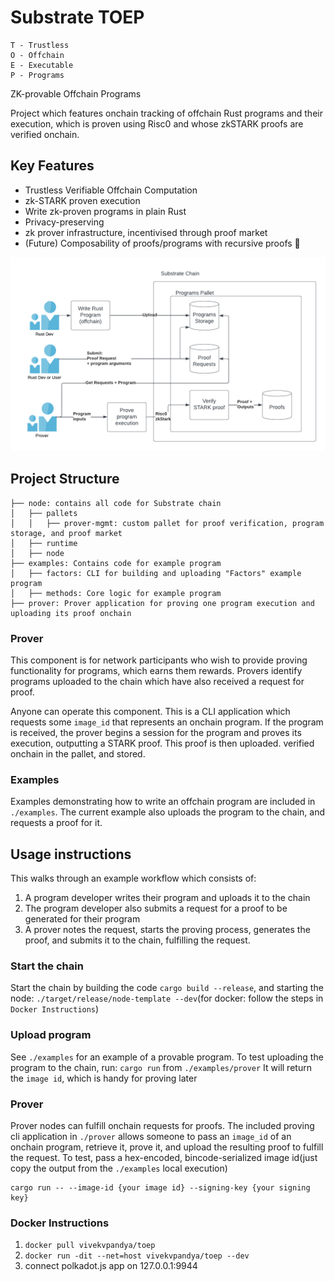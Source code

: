# Substrate TOEP
    T - Trustless
    O - Offchain
    E - Executable
    P - Programs

ZK-provable Offchain Programs

Project which features onchain tracking of offchain Rust programs and their execution, which is proven using Risc0 and whose zkSTARK proofs are verified onchain.

## Key Features
- Trustless Verifiable Offchain Computation
- zk-STARK proven execution
- Write zk-proven programs in plain Rust
- Privacy-preserving
- zk prover infrastructure, incentivised through proof market
- (Future) Composability of proofs/programs with recursive proofs 🤯


![Alt text](./diagrams/diagram.png "diagram")

## Project Structure
```
├── node: contains all code for Substrate chain
│   ├── pallets
│   │   ├── prover-mgmt: custom pallet for proof verification, program storage, and proof market
│   ├── runtime
│   ├── node
├── examples: Contains code for example program
│   ├── factors: CLI for building and uploading "Factors" example program
│   ├── methods: Core logic for example program
├── prover: Prover application for proving one program execution and uploading its proof onchain
```

### Prover
This component is for network participants who wish to provide proving functionality for programs, which earns them rewards. Provers identify programs uploaded to the chain which have also received a request for proof.

Anyone can operate this component. This is a CLI application which requests some `image_id` that represents an onchain program. If the program is received, the prover begins a session for the program and proves its execution, outputting a STARK proof. This proof is then uploaded. verified onchain in the pallet, and stored.

### Examples
Examples demonstrating how to write an offchain program are included in `./examples`. The current example also uploads the program to the chain, and requests a proof for it.

## Usage instructions
This walks through an example workflow which consists of:
1. A program developer writes their program and uploads it to the chain
2. The program developer also submits a request for a proof to be generated for their program
3. A prover notes the request, starts the proving process, generates the proof, and submits it to the chain, fulfilling the request.

### Start the chain
Start the chain by building the code `cargo build --release`, and starting the node: `./target/release/node-template --dev`(for docker: follow the steps in `Docker Instructions`)

### Upload program
See `./examples` for an example of a provable program. To test uploading the program to the chain, run:
```cargo run```
from `./examples/prover`
It will return the `image id`, which is handy for proving later

### Prover
Prover nodes can fulfill onchain requests for proofs. The included proving cli application in `./prover` allows someone to pass an `image_id` of an onchain program, retrieve it, prove it, and upload the resulting proof to fulfill the request. To test, pass a hex-encoded, bincode-serialized image id(just copy the output from the `./examples` local execution)
```
cargo run -- --image-id {your image id} --signing-key {your signing key}
```

### Docker Instructions
1. `docker pull vivekvpandya/toep`
2. `docker run -dit --net=host vivekvpandya/toep --dev`
3. connect polkadot.js app on 127.0.0.1:9944

